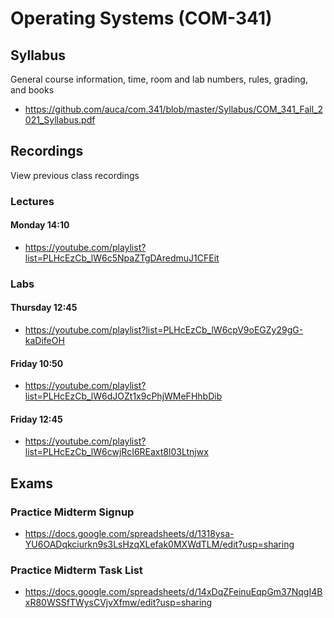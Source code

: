 Operating Systems (COM-341)
===========================

## Syllabus

General course information, time, room and lab numbers, rules, grading, and
books

* <https://github.com/auca/com.341/blob/master/Syllabus/COM_341_Fall_2021_Syllabus.pdf>

## Recordings

View previous class recordings

### Lectures

#### Monday 14:10

* <https://youtube.com/playlist?list=PLHcEzCb_lW6c5NpaZTgDAredmuJ1CFEit>

### Labs

#### Thursday 12:45

* <https://youtube.com/playlist?list=PLHcEzCb_lW6cpV9oEGZy29gG-kaDifeOH>

#### Friday 10:50

* <https://youtube.com/playlist?list=PLHcEzCb_lW6dJOZt1x9cPhjWMeFHhbDib>

#### Friday 12:45

* <https://youtube.com/playlist?list=PLHcEzCb_lW6cwjRcI6REaxt8l03Ltnjwx>

## Exams

### Practice Midterm Signup

* <https://docs.google.com/spreadsheets/d/1318ysa-YU6OADqkciurkn9s3LsHzqXLefak0MXWdTLM/edit?usp=sharing>

### Practice Midterm Task List

* <https://docs.google.com/spreadsheets/d/14xDqZFeinuEqpGm37NqgI4BxR80WSSfTWysCVjvXfmw/edit?usp=sharing>
